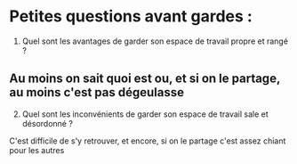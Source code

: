 # Petites questions avant gardes :


1. Quel sont les avantages de garder son espace de travail propre et rangé ?

Au moins on sait quoi est ou, et si on le partage, au moins c'est pas dégeulasse
------------------------------------------------------------------------------
2. Quel sont les inconvénients de garder son espace de travail sale et désordonné ?

C'est difficile de s'y retrouver, et encore, si on le partage c'est assez chiant pour les autres



